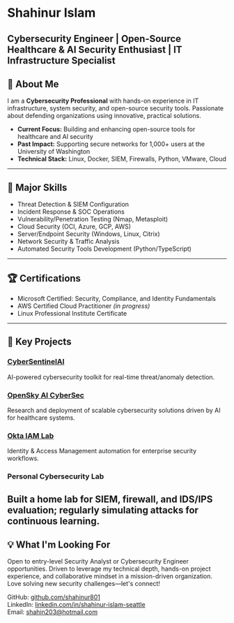 # Shahinur Islam
Cybersecurity Engineer | Open-Source Healthcare & AI Security Enthusiast | IT Infrastructure Specialist
---
## 👋 About Me
I am a **Cybersecurity Professional** with hands-on experience in IT infrastructure, system security, and open-source security tools. Passionate about defending organizations using innovative, practical solutions.
- **Current Focus:** Building and enhancing open-source tools for healthcare and AI security  
- **Past Impact:** Supporting secure networks for 1,000+ users at the University of Washington  
- **Technical Stack:** Linux, Docker, SIEM, Firewalls, Python, VMware, Cloud
---
## 🥇 Major Skills
- Threat Detection & SIEM Configuration
- Incident Response & SOC Operations
- Vulnerability/Penetration Testing (Nmap, Metasploit)
- Cloud Security (OCI, Azure, GCP, AWS)
- Server/Endpoint Security (Windows, Linux, Citrix)
- Network Security & Traffic Analysis
- Automated Security Tools Development (Python/TypeScript)
---
## 🏆 Certifications
- Microsoft Certified: Security, Compliance, and Identity Fundamentals
- AWS Certified Cloud Practitioner *(in progress)*
- Linux Professional Institute Certificate
---
## 🚀 Key Projects
### [CyberSentinelAI](https://github.com/shahinur801/CyberSentinelAI)
AI-powered cybersecurity toolkit for real-time threat/anomaly detection.
### [OpenSky AI CyberSec](https://github.com/shahinur801/opensky-ai-cybersec)
Research and deployment of scalable cybersecurity solutions driven by AI for healthcare systems.
### [Okta IAM Lab](https://github.com/shahinur801/okta-iam-lab)
Identity & Access Management automation for enterprise security workflows.
### Personal Cybersecurity Lab
Built a home lab for SIEM, firewall, and IDS/IPS evaluation; regularly simulating attacks for continuous learning.
---
## 💡 What I'm Looking For
Open to entry-level Security Analyst or Cybersecurity Engineer opportunities. Driven to leverage my technical depth, hands-on project experience, and collaborative mindset in a mission-driven organization. Love solving new security challenges—let's connect!

GitHub: [github.com/shahinur801](https://github.com/shahinur801)  
LinkedIn: [linkedin.com/in/shahinur-islam-seattle](https://www.linkedin.com/in/a21e0ebb/)  
Email: shahin203@hotmail.com
